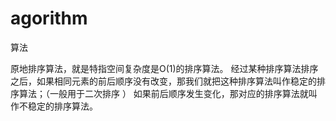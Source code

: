 # agorithm
算法

原地排序算法，就是特指空间复杂度是O(1)的排序算法。
经过某种排序算法排序之后，如果相同元素的前后顺序没有改变，那我们就把这种排序算法叫作稳定的排序算法；（一般用于二次排序 ）
如果前后顺序发生变化，那对应的排序算法就叫作不稳定的排序算法。
